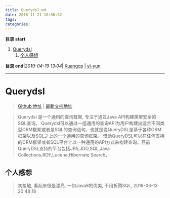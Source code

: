 ```yaml
---
title: Querydsl.md
date: 2018-11-21 10:56:52
tags: 
categories: 
---
```


**目录 start**
 
1. [Querydsl](#querydsl)
    1. [个人感想](#个人感想)

**目录 end**|_2019-04-19 13:04_| [Kuangcp](https://github.com/Kuangcp/Note) | [yi-yun](https://github.com/yi-yun/Memo)
****************************************
# Querydsl
> [Github 地址](https://github.com/querydsl/querydsl) | [最新文档地址](http://www.querydsl.com/static/querydsl/latest/reference/html/)

> Querydsl 是一个通用的查询框架, 专注于通过Java API构建类型安全的SQL查询。
> Querydsl可以通过一组通用的查询API为用户构建出适合不同类型ORM框架或者是SQL的查询语句，也就是说QueryDSL是基于各种ORM框架以及SQL之上的一个通用的查询框架。
> 借助QueryDSL可以在任何支持的ORM框架或者SQL平台上以一种通用的API方式来构建查询。目前QueryDSL支持的平台包括JPA,JDO,SQL,Java Collections,RDF,Lucene,Hibernate Search。

## 个人感想
> 初接触, 看起来很是漂亮, 一如Java8的优美, 不用折腾SQL,  2018-06-13 20:48:18

